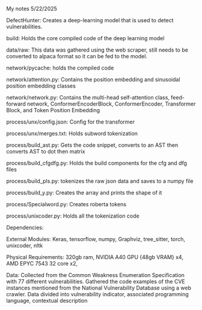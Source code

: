 My notes 5/22/2025


DefectHunter: Creates a deep-learning model that is used to detect vulnerabilities.

build: Holds the core compiled code of the deep learning model 

data/raw: This data was gathered using the web scraper, still needs to be converted to alpaca format so it can be fed to the model. 

network/pycache: holds the compiled code

network/attention.py: Contains the position embedding and sinusoidal position embedding classes

network/network.py: Contains the multi-head self-attention class, feed-forward network, ConformerEncoderBlock, ConformerEncoder, Transformer Block, and Token Position Embedding

process/unx/config.json: Config for the transformer

process/unx/merges.txt: Holds subword tokenization

process/build_ast.py: Gets the code snippet, converts to an AST then converts AST to dot then matrix

process/build_cfgdfg.py: Holds the build components for the cfg and dfg files

process/build_pls.py: tokenizes the raw json data and saves to a numpy file

process/build_y.py: Creates the array and prints the shape of it

process/Specialword.py: Creates roberta tokens

process/unixcoder.py: Holds all the tokenization code



Dependencies:

External Modules: Keras, tensorflow, numpy, Graphviz, tree_sitter, torch, unixcoder, nltk

Physical Requirements: 320gb ram, NVIDIA A40 GPU {48gb VRAM} x4, AMD EPYC 7543 32 core x2,

Data: Collected from the Common Weakness Enumeration Specification with 77 different vulnerabilities. Gathered the code examples of the CVE instances mentioned from the National Vulnerability Database using a web crawler. Data divided into vulnerability indicator, associated programming language, contextual description
